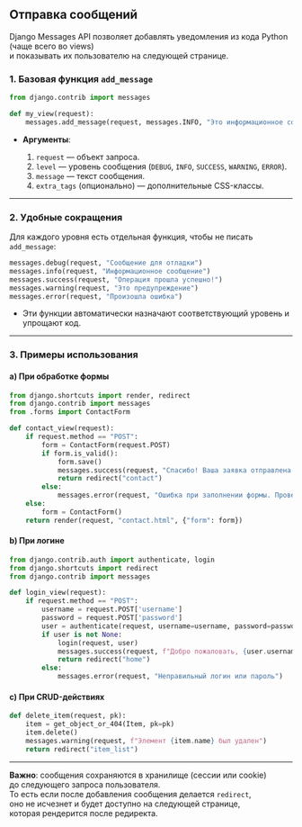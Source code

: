 ## Отправка сообщений

Django Messages API позволяет добавлять уведомления из кода Python (чаще всего во views)  
и показывать их пользователю на следующей странице.

### 1. Базовая функция `add_message`

```python
from django.contrib import messages

def my_view(request):
    messages.add_message(request, messages.INFO, "Это информационное сообщение")
```

* **Аргументы**:

  1. `request` — объект запроса.
  2. `level` — уровень сообщения (`DEBUG`, `INFO`, `SUCCESS`, `WARNING`, `ERROR`).
  3. `message` — текст сообщения.
  4. `extra_tags` (опционально) — дополнительные CSS-классы.

---

### 2. Удобные сокращения

Для каждого уровня есть отдельная функция, чтобы не писать `add_message`:

```python
messages.debug(request, "Сообщение для отладки")
messages.info(request, "Информационное сообщение")
messages.success(request, "Операция прошла успешно!")
messages.warning(request, "Это предупреждение")
messages.error(request, "Произошла ошибка")
```

* Эти функции автоматически назначают соответствующий уровень и упрощают код.

---

### 3. Примеры использования

#### a) При обработке формы

```python
from django.shortcuts import render, redirect
from django.contrib import messages
from .forms import ContactForm

def contact_view(request):
    if request.method == "POST":
        form = ContactForm(request.POST)
        if form.is_valid():
            form.save()
            messages.success(request, "Спасибо! Ваша заявка отправлена.")
            return redirect("contact")
        else:
            messages.error(request, "Ошибка при заполнении формы. Проверьте поля.")
    else:
        form = ContactForm()
    return render(request, "contact.html", {"form": form})
```

#### b) При логине

```python
from django.contrib.auth import authenticate, login
from django.shortcuts import redirect
from django.contrib import messages

def login_view(request):
    if request.method == "POST":
        username = request.POST['username']
        password = request.POST['password']
        user = authenticate(request, username=username, password=password)
        if user is not None:
            login(request, user)
            messages.success(request, f"Добро пожаловать, {user.username}!")
            return redirect("home")
        else:
            messages.error(request, "Неправильный логин или пароль")
```

#### c) При CRUD-действиях

```python
def delete_item(request, pk):
    item = get_object_or_404(Item, pk=pk)
    item.delete()
    messages.warning(request, f"Элемент {item.name} был удален")
    return redirect("item_list")
```

---

**Важно**: сообщения сохраняются в хранилище (сессии или cookie)  
до следующего запроса пользователя.  
То есть если после добавления сообщения делается `redirect`,  
оно не исчезнет и будет доступно на следующей странице,  
которая рендерится после редиректа.
